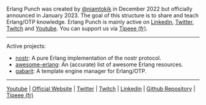 Erlang Punch was created by [@niamtokik](https://github.com/niamtokik)
in December 2022 but officially announced in January 2023. The goal of
this structure is to share and teach Erlang/OTP knowledge. Erlang
Punch is mainly active on
[Linkedin](https://www.linkedin.com/company/erlangpunch),
[Twitter](https://twitter.com/ErlangPunch),
[Twitch](https://www.twitch.tv/erlangpunch) and
[Youtube](https://www.youtube.com/@erlangpunch). You can support us
via [Tipeee (fr)](https://en.tipeee.com/erlangpunch).

---

Active projects:

 - [nostr](https://github.com/erlang-punch/nostr): A pure Erlang
   implementation of the nostr protocol. 
 - [awesome-erlang](https://github.com/erlang-punch/awesome-erlang):
   An (accurate) list of awesome Erlang resources.
 - [gabarit](https://github.com/erlang-punch/gabarit): A template
   engine manager for Erlang/OTP.

---

[Youtube](https://www.youtube.com/@erlangpunch) |
[Official Website](https://www.erlang-punch.com) |
[Twitter](https://twitter.com/ErlangPunch) |
[Twitch](https://www.twitch.tv/erlangpunch) |
[Linkedin](https://www.linkedin.com/company/erlangpunch) |
[Github Repository](https://github.com/erlang-punch/nostr) |
[Tipeee (fr)](https://en.tipeee.com/erlangpunch)
